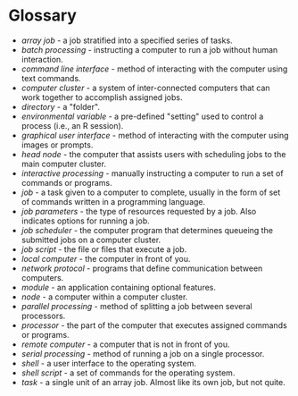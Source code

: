 # Glossary

* _array job_ - a job stratified into a specified series of tasks. 
* _batch processing_ - instructing a computer to run a job without human interaction.  
* _command line interface_ - method of interacting with the computer using text commands. 
* _computer cluster_ - a system of inter-connected computers that can work together to accomplish assigned jobs. 
* _directory_ - a "folder".
* _environmental variable_ - a pre-defined "setting" used to control a process (i.e., an R session). 
* _graphical user interface_ - method of interacting with the computer using images or prompts. 
* _head node_ - the computer that assists users with scheduling jobs to the main computer cluster. 
* _interactive processing_ - manually instructing a computer to run a set of commands or programs. 
* _job_ - a task given to a computer to complete, usually in the form of set of commands written in a programming language. 
* _job parameters_ - the type of resources requested by a job. Also indicates options for running a job. 
* _job scheduler_ - the computer program that determines queueing the submitted jobs on a computer cluster.   
* _job script_ - the file or files that execute a job.   
* _local computer_ - the computer in front of you.
* _network protocol_ - programs that define communication between computers. 
* _module_ - an application containing optional features.  
* _node_ - a computer within a computer cluster. 
* _parallel processing_ - method of splitting a job between several processors.  
* _processor_ - the part of the computer that executes assigned commands or programs.    
* _remote computer_ - a computer that is not in front of you.
* _serial processing_ - method of running a job on a single processor. 
* _shell_ - a user interface to the operating system.  
* _shell script_ - a set of commands for the operating system.  
* _task_ - a single unit of an array job. Almost like its own job, but not quite. 
